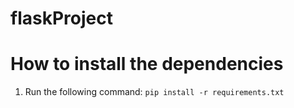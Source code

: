 # flaskProject
# How to install the dependencies
1. Run the following command: `pip install -r requirements.txt`
